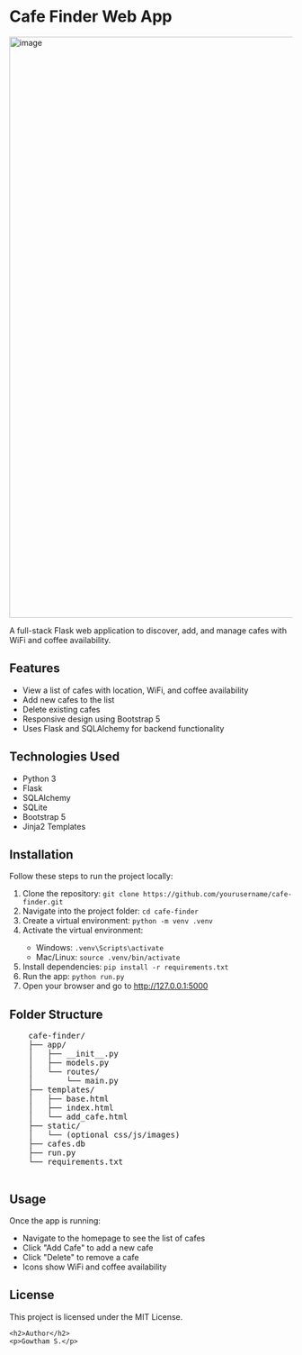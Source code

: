  <h1>Cafe Finder Web App</h1>
 <img width="1920" height="1032" alt="image" src="https://github.com/user-attachments/assets/1b5b1b0f-2f45-4d9b-afd3-c4be9cd01577" />
    <p>A full-stack Flask web application to discover, add, and manage cafes with WiFi and coffee availability.</p>
    <h2>Features</h2>
    <ul>
        <li>View a list of cafes with location, WiFi, and coffee availability</li>
        <li>Add new cafes to the list</li>
        <li>Delete existing cafes</li>
        <li>Responsive design using Bootstrap 5</li>
        <li>Uses Flask and SQLAlchemy for backend functionality</li>
    </ul>
    <h2>Technologies Used</h2>
    <ul>
        <li>Python 3</li>
        <li>Flask</li>
        <li>SQLAlchemy</li>
        <li>SQLite</li>
        <li>Bootstrap 5</li>
        <li>Jinja2 Templates</li>
    </ul>
    <h2>Installation</h2>
    <p>Follow these steps to run the project locally:</p>
    <ol>
        <li>Clone the repository: <code>git clone https://github.com/yourusername/cafe-finder.git</code></li>
        <li>Navigate into the project folder: <code>cd cafe-finder</code></li>
        <li>Create a virtual environment: <code>python -m venv .venv</code></li>
        <li>Activate the virtual environment:</li>
        <ul>
            <li>Windows: <code>.venv\Scripts\activate</code></li>
            <li>Mac/Linux: <code>source .venv/bin/activate</code></li>
        </ul>
        <li>Install dependencies: <code>pip install -r requirements.txt</code></li>
        <li>Run the app: <code>python run.py</code></li>
        <li>Open your browser and go to <a href="http://127.0.0.1:5000">http://127.0.0.1:5000</a></li>
    </ol>
    <h2>Folder Structure</h2>
    <pre>
    cafe-finder/
    ├── app/
    │   ├── __init__.py
    │   ├── models.py
    │   └── routes/
    │       └── main.py
    ├── templates/
    │   ├── base.html
    │   ├── index.html
    │   └── add_cafe.html
    ├── static/
    │   └── (optional css/js/images)
    ├── cafes.db
    ├── run.py
    └── requirements.txt
    </pre>
    <h2>Usage</h2>
    <p>Once the app is running:</p>
    <ul>
        <li>Navigate to the homepage to see the list of cafes</li>
        <li>Click "Add Cafe" to add a new cafe</li>
        <li>Click "Delete" to remove a cafe</li>
        <li>Icons show WiFi and coffee availability</li>
    </ul>
    <h2>License</h2>
    <p>This project is licensed under the MIT License.</p>

    <h2>Author</h2>
    <p>Gowtham S.</p>
